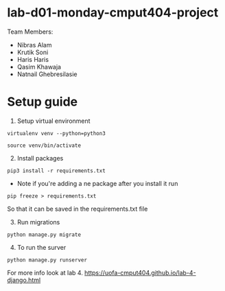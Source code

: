 # lab-d01-monday-cmput404-project
Team Members:
* Nibras Alam
* Krutik Soni
* Haris Haris
* Qasim Khawaja
* Natnail Ghebresilasie

# Setup guide

1. Setup virtual environment

`virtualenv venv --python=python3`

`source venv/bin/activate`

2. Install packages

`pip3 install -r requirements.txt`

* Note if you're adding a ne package after you install it run

`pip freeze > requirements.txt`

So that it can be saved in the requirements.txt file

3. Run migrations

`python manage.py migrate`

4. To run the surver

`python manage.py runserver`


For more info look at lab 4.
https://uofa-cmput404.github.io/lab-4-django.html
